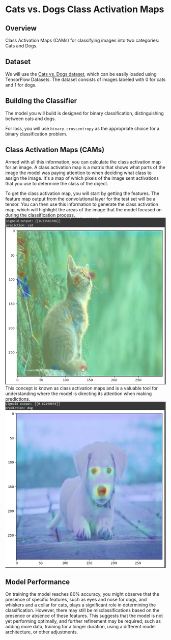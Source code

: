 # Cats vs. Dogs Class Activation Maps

## Overview
Class Activation Maps (CAMs) for classifying images into two categories: Cats and Dogs. 

## Dataset
We will use the [Cats vs. Dogs dataset](https://www.tensorflow.org/datasets/catalog/cats_vs_dogs), which can be easily loaded using TensorFlow Datasets. The dataset consists of images labeled with 0 for cats and 1 for dogs.

## Building the Classifier
The model you will build is designed for binary classification, distinguishing between cats and dogs. 

For loss, you will use `binary_crossentropy` as the appropriate choice for a binary classification problem.

## Class Activation Maps (CAMs)
Armed with all this information, you can calculate the class activation map for an image. A class activation map is a matrix that shows what parts of the image the model was paying attention to when deciding what class to assign the image. It's a map of which pixels of the image sent activations that you use to determine the class of the object.

To get the class activation map, you will start by getting the features. The feature map output from the convolutional layer for the test set will be a tensor. You can then use this information to generate the class activation map, which will highlight the areas of the image that the model focused on during the classification process.
![CAT](https://github.com/hellfire95/Cats-vs.-Dogs-Class-Activation-Maps/blob/main/CAM-cat1.png?raw=true)
This concept is known as class activation maps and is a valuable tool for understanding where the model is directing its attention when making predictions.
![DOG](https://github.com/hellfire95/Cats-vs.-Dogs-Class-Activation-Maps/blob/main/CAM-dog1.png?raw=true)
## Model Performance
On training the model reaches 80% accuracy, you might observe that the presence of specific features, such as eyes and nose for dogs, and whiskers and a collar for cats, plays a significant role in determining the classification. However, there may still be misclassifications based on the presence or absence of these features. This suggests that the model is not yet performing optimally, and further refinement may be required, such as adding more data, training for a longer duration, using a different model architecture, or other adjustments.
